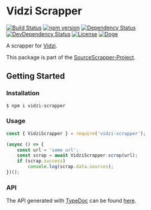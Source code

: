 # Vidzi Scrapper

[![Build Status](https://travis-ci.org/OpenByteDev/SourceScrapper.svg?branch=master)](https://travis-ci.org/OpenByteDev/SourceScrapper)
[![npm version](https://badge.fury.io/js/vidzi-scrapper.svg)](https://www.npmjs.com/package/vidzi-scrapper)
[![Dependency Status](https://david-dm.org/OpenByteDev/SourceScrapper/status.svg?path=packages%2Fvidzi)](https://david-dm.org/OpenByteDev/SourceScrapper?path=packages%2Fvidzi)
[![DevDependency Status](https://david-dm.org/OpenByteDev/SourceScrapper/dev-status.svg?path=packages%2Fvidzi)](https://david-dm.org/OpenByteDev/SourceScrapper?path=packages%2Fvidzi&type=dev)
[![License](https://img.shields.io/github/license/mashape/apistatus.svg)](https://opensource.org/licenses/MIT)
[![Doge](https://img.shields.io/badge/doge-wow-yellow.svg)]()

A scrapper for [Vidzi](https://www.vidzi.tv/).

This package is part of the [SourceScrapper-Project](https://github.com/OpenByteDev/SourceScrapper).


## Getting Started
### Installation
```bash
$ npm i vidzi-scrapper
```


### Usage

```js
const { VidziScrapper } = require('vidzi-scrapper');

(async () => {
    const url = 'some url';
    const scrap = await VidziScrapper.scrap(url);
    if (scrap.success)
        console.log(scrap.data.sources);
})();
```


### API
The API generated with [TypeDoc](http://typedoc.org/) can be found [here](https://openbytedev.github.io/SourceScrapper/packages/vidzi/docs/).

